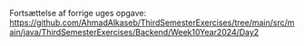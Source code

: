 Fortsættelse af forrige uges opgave:
https://github.com/AhmadAlkaseb/ThirdSemesterExercises/tree/main/src/main/java/ThirdSemesterExercises/Backend/Week10Year2024/Day2